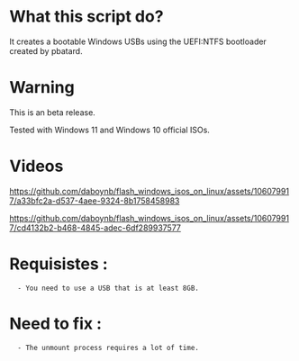 # What this script do?
It creates a bootable Windows USBs using the UEFI:NTFS bootloader created by pbatard.

# Warning
This is an beta release. 

Tested with Windows 11 and Windows 10 official ISOs.

# Videos
https://github.com/daboynb/flash_windows_isos_on_linux/assets/106079917/a33bfc2a-d537-4aee-9324-8b1758458983

https://github.com/daboynb/flash_windows_isos_on_linux/assets/106079917/cd4132b2-b468-4845-adec-6df289937577

# Requisistes :

      - You need to use a USB that is at least 8GB.

# Need to fix :

      - The unmount process requires a lot of time.
